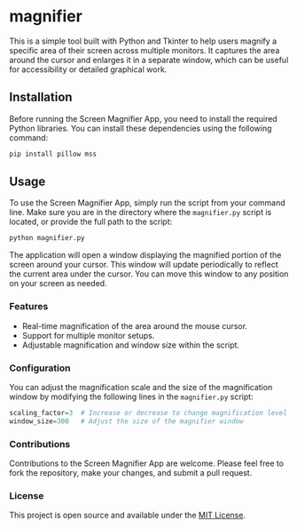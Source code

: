 # magnifier

This is a simple tool built with Python and Tkinter to help users magnify a specific area of their screen across multiple monitors. It captures the area around the cursor and enlarges it in a separate window, which can be useful for accessibility or detailed graphical work.

## Installation

Before running the Screen Magnifier App, you need to install the required Python libraries. You can install these dependencies using the following command:

```bash
pip install pillow mss
```

## Usage

To use the Screen Magnifier App, simply run the script from your command line. Make sure you are in the directory where the `magnifier.py` script is located, or provide the full path to the script:

```bash
python magnifier.py
```

The application will open a window displaying the magnified portion of the screen around your cursor. This window will update periodically to reflect the current area under the cursor. You can move this window to any position on your screen as needed.

### Features

- Real-time magnification of the area around the mouse cursor.
- Support for multiple monitor setups.
- Adjustable magnification and window size within the script.

### Configuration

You can adjust the magnification scale and the size of the magnification window by modifying the following lines in the `magnifier.py` script:

```python
scaling_factor=3  # Increase or decrease to change magnification level
window_size=300   # Adjust the size of the magnifier window
```

### Contributions

Contributions to the Screen Magnifier App are welcome. Please feel free to fork the repository, make your changes, and submit a pull request.

### License

This project is open source and available under the [MIT License](LICENSE.md).
```

